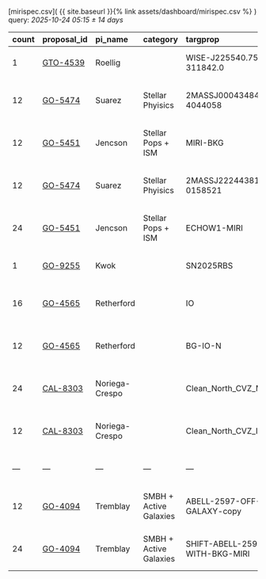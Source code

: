 
[mirispec.csv]( {{ site.baseurl }}{% link assets/dashboard/mirispec.csv %} ) query: *2025-10-24 05:15 ± 14 days*

| count   | proposal_id                                                              | pi_name        | category               | targprop                       | coords                                                                                               | exp_type   | bandpass                            | observed         | release              |
|:--------|:-------------------------------------------------------------------------|:---------------|:-----------------------|:-------------------------------|:-----------------------------------------------------------------------------------------------------|:-----------|:------------------------------------|:-----------------|:---------------------|
| 1       | [GTO-4539](https://www.stsci.edu/jwst-program-info/visits/?program=4539) | Roellig        |                        | WISE-J225540.75-311842.0       | [j225540m3119](https://www.legacysurvey.org/viewer?ra=343.92133&dec=-31.31240&layer=ls-dr10&zoom=13) | MIR_LRS    | P750L                               | 2024-10-10 06:25 | 2025-10-10 10:44     |
| 12      | [GO-5474](https://www.stsci.edu/jwst-program-info/visits/?program=5474)  | Suarez         | Stellar Phyisics       | 2MASSJ00043484-4044058         | [j000436m4045](https://www.legacysurvey.org/viewer?ra=1.15136&dec=-40.74544&layer=ls-dr10&zoom=13)   | MIR_MRS    | 1L 1M 1S 2L 2M 2S 3L 3M 3S 4L 4M 4S | 2024-10-15 03:45 | 2025-10-15 19:03     |
| 12      | [GO-5451](https://www.stsci.edu/jwst-program-info/visits/?program=5451)  | Jencson        | Stellar Pops + ISM     | MIRI-BKG                       | [j231624p5458](https://www.legacysurvey.org/viewer?ra=349.10525&dec=54.96239&layer=ls-dr10&zoom=13)  | MIR_MRS    | 1L 1M 1S 2L 2M 2S 3L 3M 3S 4L 4M 4S | 2024-10-16 07:10 | 2025-10-16 17:03     |
| 12      | [GO-5474](https://www.stsci.edu/jwst-program-info/visits/?program=5474)  | Suarez         | Stellar Phyisics       | 2MASSJ22244381-0158521         | [j222444m0159](https://www.legacysurvey.org/viewer?ra=336.18597&dec=-1.98748&layer=ls-dr10&zoom=13)  | MIR_MRS    | 1L 1M 1S 2L 2M 2S 3L 3M 3S 4L 4M 4S | 2024-10-16 09:17 | 2025-10-16 17:28     |
| 24      | [GO-5451](https://www.stsci.edu/jwst-program-info/visits/?program=5451)  | Jencson        | Stellar Pops + ISM     | ECHOW1-MIRI                    | [j231604p5821](https://www.legacysurvey.org/viewer?ra=349.01232&dec=58.34842&layer=ls-dr10&zoom=13)  | MIR_MRS    | 1L 1M 1S 2L 2M 2S 3L 3M 3S 4L 4M 4S | 2024-10-16 05:37 | 2025-10-17 16:10     |
| 1       | [GO-9255](https://www.stsci.edu/jwst-program-info/visits/?program=9255)  | Kwok           |                        | SN2025RBS                      | [j223704p3425](https://www.legacysurvey.org/viewer?ra=339.26519&dec=34.41888&layer=ls-dr10&zoom=13)  | MIR_LRS    | P750L                               | 2025-10-20 13:41 | 2025-10-20 22:57     |
| 16      | [GO-4565](https://www.stsci.edu/jwst-program-info/visits/?program=4565)  | Retherford     |                        | IO                             | [j051948p2223](https://www.legacysurvey.org/viewer?ra=79.94777&dec=22.37803&layer=ls-dr10&zoom=13)   | MIR_MRS    | 1M 1S 2M 2S 3M 3S 4M 4S             | 2024-10-22 15:46 | 2025-10-22 23:19     |
| 12      | [GO-4565](https://www.stsci.edu/jwst-program-info/visits/?program=4565)  | Retherford     |                        | BG-IO-N                        | [j051944p2224](https://www.legacysurvey.org/viewer?ra=79.94108&dec=22.40273&layer=ls-dr10&zoom=13)   | MIR_MRS    | 1L 1M 1S 2L 2M 2S 3L 3M 3S 4L 4M 4S | 2024-10-22 17:15 | 2025-10-22 23:40     |
| 24      | [CAL-8303](https://www.stsci.edu/jwst-program-info/visits/?program=8303) | Noriega-Crespo |                        | Clean_North_CVZ_MRS            | [j172256p6546](https://www.legacysurvey.org/viewer?ra=260.74108&dec=65.77031&layer=ls-dr10&zoom=13)  | MIR_MRS    | 1L 1M 1S 2L 2M 2S 3L 3M 3S 4L 4M 4S | 2025-10-22 20:18 | 2025-10-23 03:14     |
| 12      | [CAL-8303](https://www.stsci.edu/jwst-program-info/visits/?program=8303) | Noriega-Crespo |                        | Clean_North_CVZ_IMA_back       | [j172256p6546](https://www.legacysurvey.org/viewer?ra=260.74108&dec=65.77031&layer=ls-dr10&zoom=13)  | MIR_MRS    | 1L 1M 1S 2L 2M 2S 3L 3M 3S 4L 4M 4S | 2025-10-22 21:24 | 2025-10-23 03:15     |
| —       | —                                                                        | —              | —                      | —                              | —                                                                                                    | —          | —                                   | **Query**        | **2025-10-24 05:15** |
| 12      | [GO-4094](https://www.stsci.edu/jwst-program-info/visits/?program=4094)  | Tremblay       | SMBH + Active Galaxies | ABELL-2597-OFF-GALAXY-copy     | [j232520m1206](https://www.legacysurvey.org/viewer?ra=351.33150&dec=-12.10397&layer=ls-dr10&zoom=13) | MIR_MRS    | 1L 1M 1S 2L 2M 2S 3L 3M 3S 4L 4M 4S | 2024-10-31 10:44 | 2025-10-31 15:57     |
| 24      | [GO-4094](https://www.stsci.edu/jwst-program-info/visits/?program=4094)  | Tremblay       | SMBH + Active Galaxies | SHIFT-ABELL-2597-WITH-BKG-MIRI | [j232520m1207](https://www.legacysurvey.org/viewer?ra=351.33217&dec=-12.12417&layer=ls-dr10&zoom=13) | MIR_MRS    | 1L 1M 1S 2L 2M 2S 3L 3M 3S 4L 4M 4S | 2024-10-31 11:53 | 2025-10-31 16:52     |